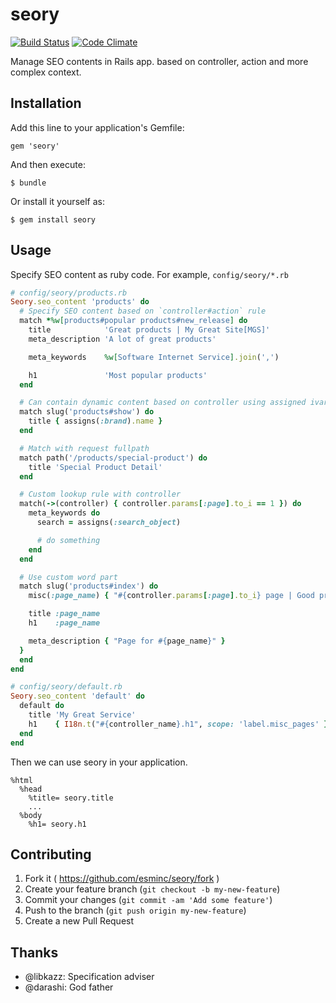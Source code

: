 # seory

[![Build Status](https://travis-ci.org/esminc/seory.svg?branch=master)](https://travis-ci.org/esminc/seory)
[![Code Climate](https://codeclimate.com/github/esminc/seory.png)](https://codeclimate.com/github/esminc/seory)

Manage SEO contents in Rails app. based on controller, action and more complex context.

## Installation

Add this line to your application's Gemfile:

    gem 'seory'

And then execute:

    $ bundle

Or install it yourself as:

    $ gem install seory

## Usage

Specify SEO content as ruby code.  For example, `config/seory/*.rb`

```ruby
# config/seory/products.rb
Seory.seo_content 'products' do
  # Specify SEO content based on `controller#action` rule
  match *%w[products#popular products#new_release] do
    title            'Great products | My Great Site[MGS]'
    meta_description 'A lot of great products'

    meta_keywords    %w[Software Internet Service].join(',')

    h1               'Most popular products'
  end

  # Can contain dynamic content based on controller using assigned ivar
  match slug('products#show') do
    title { assigns(:brand).name }
  end

  # Match with request fullpath
  match path('/products/special-product') do
    title 'Special Product Detail'
  end

  # Custom lookup rule with controller
  match(->(controller) { controller.params[:page].to_i == 1 }) do
    meta_keywords do
      search = assigns(:search_object)

      # do something
    end
  end

  # Use custom word part
  match slug('products#index') do
    misc(:page_name) { "#{controller.params[:page].to_i} page | Good products") }

    title :page_name
    h1    :page_name

    meta_description { "Page for #{page_name}" }
  }
  end
end

# config/seory/default.rb
Seory.seo_content 'default' do
  default do
    title 'My Great Service'
    h1    { I18n.t("#{controller_name}.h1", scope: 'label.misc_pages' }
  end
end
```

Then we can use seory in your application.

```haml
%html
  %head
    %title= seory.title
    ...
  %body
    %h1= seory.h1
```

## Contributing

1. Fork it ( https://github.com/esminc/seory/fork )
2. Create your feature branch (`git checkout -b my-new-feature`)
3. Commit your changes (`git commit -am 'Add some feature'`)
4. Push to the branch (`git push origin my-new-feature`)
5. Create a new Pull Request

## Thanks

- @libkazz: Specification adviser
- @darashi: God father

